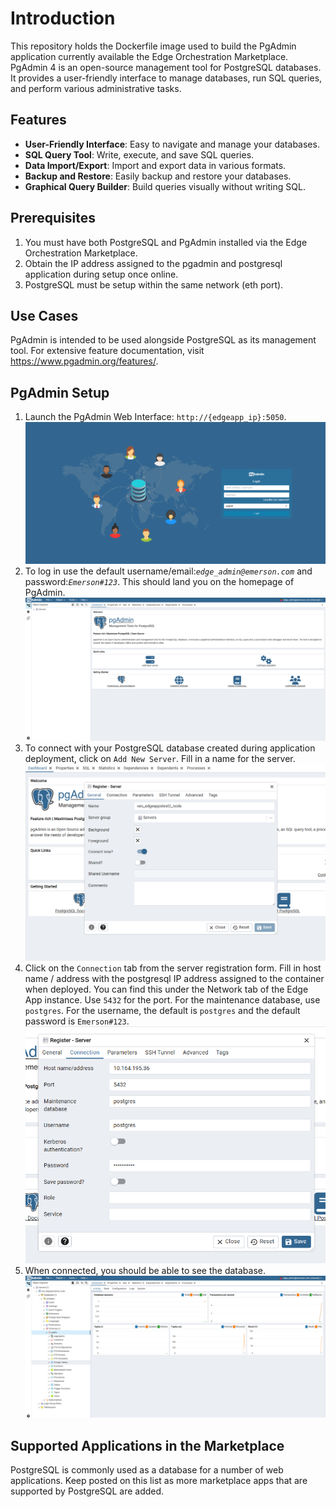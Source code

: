# Introduction

This repository holds the Dockerfile image used to build the PgAdmin application currently available the Edge Orchestration Marketplace. PgAdmin 4 is an open-source management tool for PostgreSQL databases. It provides a user-friendly interface to manage databases, run SQL queries, and perform various administrative tasks.

## Features
- **User-Friendly Interface**: Easy to navigate and manage your databases.
- **SQL Query Tool**: Write, execute, and save SQL queries.
- **Data Import/Export**: Import and export data in various formats.
- **Backup and Restore**: Easily backup and restore your databases.
- **Graphical Query Builder**: Build queries visually without writing SQL.

## Prerequisites

1. You must have both PostgreSQL and PgAdmin installed via the Edge Orchestration Marketplace.
2. Obtain the IP address assigned to the pgadmin and postgresql application during setup once online.
3. PostgreSQL must be setup within the same network (eth port).

## Use Cases
PgAdmin is intended to be used alongside PostgreSQL as its management tool. For extensive feature documentation, visit https://www.pgadmin.org/features/.

## PgAdmin Setup
1.	Launch the PgAdmin Web Interface: `http://{edgeapp_ip}:5050`.
![PGAdmin Web Ui](https://github.com/EmersonDeltaV/pgadmin/blob/main/assets/landing_page.png?raw=true)
2. To log in use the default username/email:*`edge_admin@emerson.com`* and password:*`Emerson#123`*. This should land you on the homepage of PgAdmin.
![PGAdmin Home](https://github.com/EmersonDeltaV/pgadmin/blob/main/assets/homepage.png?raw=true)
3. To connect with your PostgreSQL database created during application deployment, click on `Add New Server`. Fill in a name for the server.
![PGAdmin Register Server](https://github.com/EmersonDeltaV/pgadmin/blob/main/assets/register_server_1.png?raw=true)
4. Click on the `Connection` tab from the server registration form. Fill in host name / address with the postgresql IP address assigned to the container when deployed. You can find this under the Network tab of the Edge App instance. Use `5432` for the port. For the maintenance database, use `postgres`. For the username, the default is `postgres` and the default password is `Emerson#123`.
![PGAdmin Register Server](https://github.com/EmersonDeltaV/pgadmin/blob/main/assets/register_server_2.png?raw=true)
5. When connected, you should be able to see the database.
![PGAdmin Register Server](https://github.com/EmersonDeltaV/pgadmin/blob/main/assets/postgres_connection.png?raw=true)

## Supported Applications in the Marketplace
PostgreSQL is commonly used as a database for a number of web applications. Keep posted on this list as more marketplace apps that are supported by PostgreSQL are added.
